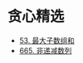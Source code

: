 # 贪心精选

* [53. 最大子数组和](https://leetcode-cn.com/problems/maximum-subarray/)
* [665. 非递减数列](https://leetcode-cn.com/problems/non-decreasing-array/)
